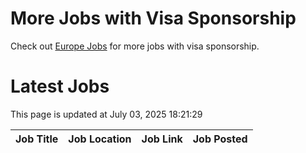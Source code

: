 # More Jobs with Visa Sponsorship

Check out [Europe Jobs](https://github.com/sureshparimi/europejobs#latest-jobs) for more jobs with visa sponsorship.

# Latest Jobs

This page is updated at July 03, 2025 18:21:29

| Job Title | Job Location | Job Link | Job Posted |
| --- | --- | --- | --- |
